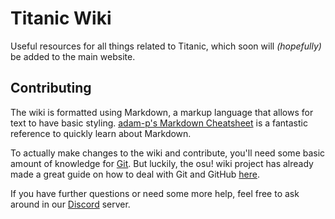 # Titanic Wiki

Useful resources for all things related to Titanic, which soon will *(hopefully)* be added to the main website.

## Contributing

The wiki is formatted using Markdown, a markup language that allows for text to have basic styling.
[adam-p's Markdown Cheatsheet](https://github.com/adam-p/markdown-here/wiki/Markdown-Cheatsheet) is a fantastic reference to quickly learn about Markdown.

To actually make changes to the wiki and contribute, you'll need some basic amount of knowledge for [Git](https://git-scm.com). But luckily, the osu! wiki project has already made a great guide on how to deal with Git and GitHub [here](https://osu.ppy.sh/wiki/en/osu%21_wiki/Contribution_guide).

If you have further questions or need some more help, feel free to ask around in our [Discord](https://discord.gg/qupv72e7YH) server.
